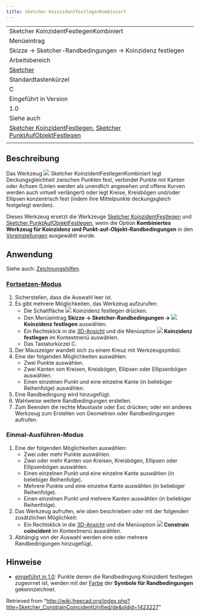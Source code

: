 ```yaml
---
title: Sketcher KoinzidentFestlegenKombiniert
---
```


|                                                                                                                                                                                                                  |
| ---------------------------------------------------------------------------------------------------------------------------------------------------------------------------------------------------------------- |
| Sketcher KoinzidentFestlegenKombiniert                                                                                                                                                                           |
| Menüeintrag                                                                                                                                                                                                      |
| Skizze → Sketcher-Randbedingungen → Koinzidenz festlegen                                                                                                                                                         |
| Arbeitsbereich                                                                                                                                                                                                   |
| [Sketcher](/Sketcher_Workbench/de "Sketcher Workbench/de")                                                                                                                                                       |
| Standardtastenkürzel                                                                                                                                                                                             |
| C                                                                                                                                                                                                                |
| Eingeführt in Version                                                                                                                                                                                            |
| 1.0                                                                                                                                                                                                              |
| Siehe auch                                                                                                                                                                                                       |
| [Sketcher KoinzidentFestlegen](/Sketcher_ConstrainCoincident/de "Sketcher ConstrainCoincident/de"), [Sketcher PunktAufObjektFestlegen](/Sketcher_ConstrainPointOnObject/de "Sketcher ConstrainPointOnObject/de") |
|                                                                                                                                                                                                                  |

## Beschreibung

Das Werkzeug ![](/images/Sketcher_ConstrainCoincidentUnified.svg) Sketcher KoinzidentFestlegenKombiniert legt Deckungsgleichheit zwischen Punkten fest, verbindet Punkte mit Kanten oder Achsen (Linien werden als unendlich angesehen und offene Kurven werden auch virtuell verlängert) oder legt Kreise, Kreisbögen und/oder Ellipsen konzentrisch fest (indem ihre Mittelpunkte deckungsgleich festgelegt werden).

Dieses Werkzeug ersetzt die Werkzeuge [Sketcher KoinzidentFestlegen](/Sketcher_ConstrainCoincident/de "Sketcher ConstrainCoincident/de") und [Sketcher PunktAufObjektFestlegen](/Sketcher_ConstrainPointOnObject/de "Sketcher ConstrainPointOnObject/de"), wenn die Option **Kombiniertes Werkzeug für Koinzidenz und Punkt-auf-Objekt-Randbedingungen** in den [Voreinstellungen](/Sketcher_Preferences/de#Allgemein "Sketcher Preferences/de") ausgewählt wurde.

## Anwendung

Siehe auch: [Zeichnungshilfen](/Sketcher_Workbench/de#Zeichnungshilfen "Sketcher Workbench/de").

### [Fortsetzen-Modus](/Sketcher_Workbench/de#Fortsetzen-Modi "Sketcher Workbench/de")

1. Sicherstellen, dass die Auswahl leer ist.
2. Es gibt mehrere Möglichkeiten, das Werkzeug aufzurufen:
   - Die Schaltfläche ![](/images/Sketcher_ConstrainCoincidentUnified.svg) Koinzidenz festlegen drücken.
   - Den Menüeintrag **Skizze → Sketcher-Randbedingungen → ![](/images/Sketcher_ConstrainCoincidentUnified.svg) Koinzidenz festlegen** auswählen.
   - Ein Rechtsklick in die [3D-Ansicht](/3D_view/de "3D view/de") und die Menüoption **![](/images/Sketcher_ConstrainCoincidentUnified.svg) Koinzidenz festlegen** im Kontextmenü auswählen.
   - Das Tastaturkürzel C.
3. Der Mauszeiger wandelt sich zu einem Kreuz mit Werkzeugsymbol.
4. Eine der folgenden Möglichkeiten auswählen:
   - Zwei Punkte auswählen.
   - Zwei Kanten von Kreisen, Kreisbögen, Ellipsen oder Ellipsenbögen auswählen.
   - Einen einzelnen Punkt und eine einzelne Kante (in beliebiger Reihenfolge) auswählen.
5. Eine Randbedingung wird hinzugefügt.
6. Wahlweise weitere Randbedingungen erstellen.
7. Zum Beenden die rechte Maustaste oder Esc drücken; oder ein anderes Werkzeug zum Erstellen von Geometrien oder Randbedingungen aufrufen.

### Einmal-Ausführen-Modus

1. Eine der folgenden Möglichkeiten auswählen:
   - Zwei oder mehr Punkte auswählen.
   - Zwei oder mehr Kanten von Kreisen, Kreisbögen, Ellipsen oder Ellipsenbögen auswählen.
   - Einen einzelnen Punkt und eine einzelne Kante auswählen (in beliebiger Reihenfolge).
   - Mehrere Punkte und eine einzelne Kante auswählen (in beliebiger Reihenfolge).
   - Einen einzelnen Punkt und mehrere Kanten auswählen (in beliebiger Reihenfolge).
2. Das Werkzeug aufrufen, wie oben beschrieben oder mit der folgenden zusätzlichen Möglichkeit:
   - Ein Rechtsklick in die [3D-Ansicht](/3D_view/de "3D view/de") und die Menüoption **![](/images/Sketcher_ConstrainCoincidentUnified.svg) Constrain coincident** im Kontextmenü auswählen.
3. Abhängig von der Auswahl werden eine oder mehrere Randbedingungen hinzugefügt.

## Hinweise

- [eingeführt in 1.0](/Release_notes_1.0/de "Release notes 1.0/de"): Punkte denen die Randbedingung Koinzident festlegen zugeornet ist, werden mit der [Farbe](/Sketcher_Preferences/de#Darstellung "Sketcher Preferences/de") der **Symbole für Randbedingungen** gekennzeichnet.

Retrieved from "<http://wiki.freecad.org/index.php?title=Sketcher_ConstrainCoincidentUnified/de&oldid=1423227>"
